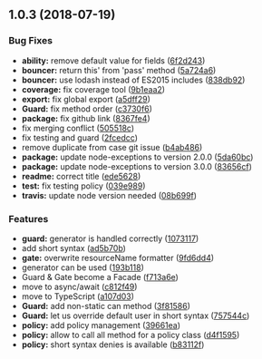 <a name="1.0.3"></a>
## 1.0.3 (2018-07-19)


### Bug Fixes

* **ability:** remove default value for fields ([6f2d243](https://github.com/Slynova-Org/fence/commit/6f2d243))
* **bouncer:** return this' from 'pass' method ([5a724a6](https://github.com/Slynova-Org/fence/commit/5a724a6))
* **bouncer:** use lodash instead of ES2015 includes ([838db92](https://github.com/Slynova-Org/fence/commit/838db92))
* **coverage:** fix coverage tool ([9b1eaa2](https://github.com/Slynova-Org/fence/commit/9b1eaa2))
* **export:** fix global export ([a5dff29](https://github.com/Slynova-Org/fence/commit/a5dff29))
* **Guard:** fix method order ([c3730f6](https://github.com/Slynova-Org/fence/commit/c3730f6))
* **package:** fix github link ([8367fe4](https://github.com/Slynova-Org/fence/commit/8367fe4))
* fix merging conflict ([505518c](https://github.com/Slynova-Org/fence/commit/505518c))
* fix testing and guard ([2fcedcc](https://github.com/Slynova-Org/fence/commit/2fcedcc))
* remove duplicate from case git issue ([b4ab486](https://github.com/Slynova-Org/fence/commit/b4ab486))
* **package:** update node-exceptions to version 2.0.0 ([5da60bc](https://github.com/Slynova-Org/fence/commit/5da60bc))
* **package:** update node-exceptions to version 3.0.0 ([83656cf](https://github.com/Slynova-Org/fence/commit/83656cf))
* **readme:** correct title ([ede5628](https://github.com/Slynova-Org/fence/commit/ede5628))
* **test:** fix testing policy ([039e989](https://github.com/Slynova-Org/fence/commit/039e989))
* **travis:** update node version needed ([08b699f](https://github.com/Slynova-Org/fence/commit/08b699f))


### Features

* **guard:** generator is handled correctly ([1073117](https://github.com/Slynova-Org/fence/commit/1073117))
* add short syntax ([ad5b70b](https://github.com/Slynova-Org/fence/commit/ad5b70b))
* **gate:** overwrite resourceName formatter ([9fd6dd4](https://github.com/Slynova-Org/fence/commit/9fd6dd4))
* generator can be used ([193b118](https://github.com/Slynova-Org/fence/commit/193b118))
* Guard & Gate become a Facade ([f713a6e](https://github.com/Slynova-Org/fence/commit/f713a6e))
* move to async/await ([c812f49](https://github.com/Slynova-Org/fence/commit/c812f49))
* move to TypeScript ([a107d03](https://github.com/Slynova-Org/fence/commit/a107d03))
* **Guard:** add non-static can method ([3f81586](https://github.com/Slynova-Org/fence/commit/3f81586))
* **Guard:** let us override default user in short syntax ([757544c](https://github.com/Slynova-Org/fence/commit/757544c))
* **policy:** add policy management ([39661ea](https://github.com/Slynova-Org/fence/commit/39661ea))
* **policy:** allow to call all method for a policy class ([d4f1595](https://github.com/Slynova-Org/fence/commit/d4f1595))
* **policy:** short syntax denies is available ([b83112f](https://github.com/Slynova-Org/fence/commit/b83112f))



